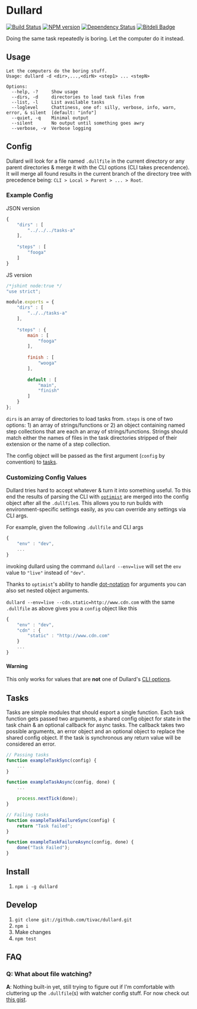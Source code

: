 Dullard
=======
[![Build Status](https://travis-ci.org/tivac/dullard.png?branch=master)](https://travis-ci.org/tivac/dullard)
[![NPM version](https://badge.fury.io/js/dullard.png)](http://badge.fury.io/js/dullard)
[![Dependency Status](https://gemnasium.com/tivac/dullard.png)](https://gemnasium.com/tivac/dullard)
[![Bitdeli Badge](https://d2weczhvl823v0.cloudfront.net/tivac/dullard/trend.png)](https://bitdeli.com/free "Bitdeli Badge")

Doing the same task repeatedly is boring. Let the computer do it instead.

## Usage ##

```
Let the computers do the boring stuff.
Usage: dullard -d <dir>,...,<dirN> <step1> ... <stepN>

Options:
  --help, -?     Show usage
  --dirs, -d     directories to load task files from
  --list, -l     List available tasks
  --loglevel     Chattiness, one of: silly, verbose, info, warn, error, & silent  [default: "info"]
  --quiet, -q    Minimal output
  --silent       No output until something goes awry
  --verbose, -v  Verbose logging
```

## Config ##

Dullard will look for a file named `.dullfile` in the current directory or any parent directories & merge it with the CLI options (CLI takes precendence). It will merge all found results in the current branch of the directory tree with precedence being: `CLI > Local > Parent > ... > Root`.

### Example Config ###

JSON version

```javascript
{
    "dirs" : [
        "../../../tasks-a"
    ],
    
    "steps" : [
        "fooga"
    ]
}
```

JS version

```javascript
/*jshint node:true */
"use strict";

module.exports = {
    "dirs" : [
        "../../tasks-a"
    ],
    
    "steps" : {
        main : [
            "fooga"
        ],
        
        finish : [
            "wooga"
        ],
        
        default : [
            "main",
            "finish"
        ]
    }
};
```

`dirs` is an array of directories to load tasks from. `steps` is one of two options: 1) an array of strings/functions or 2) an object containing named step collections that are each an array of strings/functions. Strings should match either the names of files in the task directories stripped of their extension or the name of a step collection.

The config object will be passed as the first argument (`config` by convention) to [tasks](#tasks).

### Customizing Config Values ###

Dullard tries hard to accept whatever & turn it into something useful. To this end the results of parsing the CLI with [`optimist`](https://github.com/substack/node-optimist) are merged into the config object after all the `.dullfile`s. This allows you to run builds with environment-specific settings easily, as you can override any settings via CLI args.

For example, given the following `.dullfile` and CLI args

```javascript
{
    "env" : "dev",
    ...
}
```

invoking dullard using the command `dullard --env=live` will set the `env` value to `"live"` instead of `"dev"`.

Thanks to `optimist`'s ability to handle [dot-notation](https://github.com/substack/node-optimist#dot-notation) for arguments you can also set nested object arguments.

`dullard --env=live --cdn.static=http://www.cdn.com` with the same `.dullfile` as above gives you a `config` object like this

```javascript
{
    "env" : "dev",
    "cdn" : {
        "static" : "http://www.cdn.com"
    }
    ...
}
```

#### Warning ####
This only works for values that are __not__ one of Dullard's [CLI options](#usage).

## Tasks ##

Tasks are simple modules that should export a single function. Each task function gets passed two arguments, a shared config object for state in the task chain & an optional callback for async tasks. The callback takes two possible arguments, an error object and an optional object to replace the shared config object. If the task is synchronous any return value will be considered an error.

```javascript
// Passing tasks
function exampleTaskSync(config) {
    ...
}

function exampleTaskAsync(config, done) {
    ...

    process.nextTick(done);
}

// Failing tasks
function exampleTaskFailureSync(config) {
    return "Task failed";
}

function exampleTaskFailureAsync(config, done) {
    done("Task Failed");
}
```

## Install ##

1. `npm i -g dullard`

## Develop ##

1. `git clone git://github.com/tivac/dullard.git`
1. `npm i`
1. Make changes
1. `npm test`

## FAQ ##

### Q: What about file watching? ###

__A__: Nothing built-in yet, still trying to figure out if I'm comfortable with cluttering up the `.dullfile`(s) with watcher config stuff. For now check out [this gist](https://gist.github.com/tivac/6591278).
